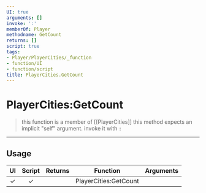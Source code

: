 ```yaml
---
UI: true
arguments: []
invoke: ':'
memberOf: Player
methodname: GetCount
returns: []
script: true
tags:
- Player/PlayerCities/_function
- function/UI
- function/script
title: PlayerCities.GetCount
---
```

# PlayerCities:GetCount
> this function is a member of [[PlayerCities]]
> this method expects an implicit "self" argument. invoke it with `:`
-----
## Usage
|  UI | Script | Returns | Function | Arguments |
|:---:|:------:|-------:|:--------:|:---------|
|✓|✓||PlayerCities:GetCount||

